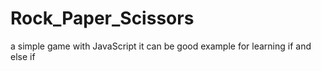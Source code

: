 # Rock_Paper_Scissors
a simple game with JavaScript
it can be good example for learning if and else if
